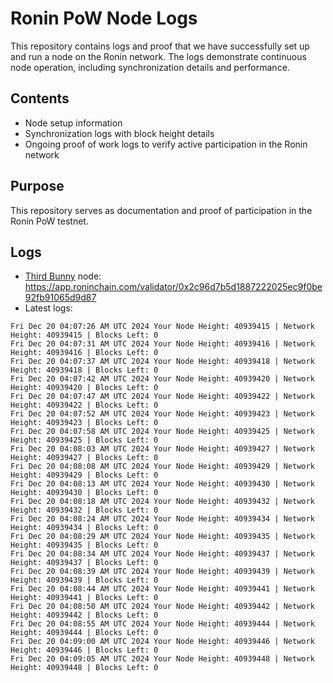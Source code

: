 # Ronin PoW Node Logs

This repository contains logs and proof that we have successfully set up and run a node on the Ronin network. The logs demonstrate continuous node operation, including synchronization details and performance.

## Contents

- Node setup information
- Synchronization logs with block height details
- Ongoing proof of work logs to verify active participation in the Ronin network

## Purpose

This repository serves as documentation and proof of participation in the Ronin PoW testnet.

## Logs

- [Third Bunny](https://thirdbunny.xyz/) node: https://app.roninchain.com/validator/0x2c96d7b5d1887222025ec9f0be92fb91065d9d87
- Latest logs:
```
Fri Dec 20 04:07:26 AM UTC 2024 Your Node Height: 40939415 | Network Height: 40939415 | Blocks Left: 0
Fri Dec 20 04:07:31 AM UTC 2024 Your Node Height: 40939416 | Network Height: 40939416 | Blocks Left: 0
Fri Dec 20 04:07:37 AM UTC 2024 Your Node Height: 40939418 | Network Height: 40939418 | Blocks Left: 0
Fri Dec 20 04:07:42 AM UTC 2024 Your Node Height: 40939420 | Network Height: 40939420 | Blocks Left: 0
Fri Dec 20 04:07:47 AM UTC 2024 Your Node Height: 40939422 | Network Height: 40939422 | Blocks Left: 0
Fri Dec 20 04:07:52 AM UTC 2024 Your Node Height: 40939423 | Network Height: 40939423 | Blocks Left: 0
Fri Dec 20 04:07:58 AM UTC 2024 Your Node Height: 40939425 | Network Height: 40939425 | Blocks Left: 0
Fri Dec 20 04:08:03 AM UTC 2024 Your Node Height: 40939427 | Network Height: 40939427 | Blocks Left: 0
Fri Dec 20 04:08:08 AM UTC 2024 Your Node Height: 40939429 | Network Height: 40939429 | Blocks Left: 0
Fri Dec 20 04:08:13 AM UTC 2024 Your Node Height: 40939430 | Network Height: 40939430 | Blocks Left: 0
Fri Dec 20 04:08:18 AM UTC 2024 Your Node Height: 40939432 | Network Height: 40939432 | Blocks Left: 0
Fri Dec 20 04:08:24 AM UTC 2024 Your Node Height: 40939434 | Network Height: 40939434 | Blocks Left: 0
Fri Dec 20 04:08:29 AM UTC 2024 Your Node Height: 40939435 | Network Height: 40939435 | Blocks Left: 0
Fri Dec 20 04:08:34 AM UTC 2024 Your Node Height: 40939437 | Network Height: 40939437 | Blocks Left: 0
Fri Dec 20 04:08:39 AM UTC 2024 Your Node Height: 40939439 | Network Height: 40939439 | Blocks Left: 0
Fri Dec 20 04:08:44 AM UTC 2024 Your Node Height: 40939441 | Network Height: 40939441 | Blocks Left: 0
Fri Dec 20 04:08:50 AM UTC 2024 Your Node Height: 40939442 | Network Height: 40939442 | Blocks Left: 0
Fri Dec 20 04:08:55 AM UTC 2024 Your Node Height: 40939444 | Network Height: 40939444 | Blocks Left: 0
Fri Dec 20 04:09:00 AM UTC 2024 Your Node Height: 40939446 | Network Height: 40939446 | Blocks Left: 0
Fri Dec 20 04:09:05 AM UTC 2024 Your Node Height: 40939448 | Network Height: 40939448 | Blocks Left: 0
```
